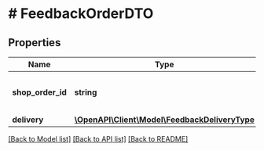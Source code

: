 # # FeedbackOrderDTO

## Properties

Name | Type | Description | Notes
------------ | ------------- | ------------- | -------------
**shop_order_id** | **string** | Номер заказа, указанный в отзыве. | [optional]
**delivery** | [**\OpenAPI\Client\Model\FeedbackDeliveryType**](FeedbackDeliveryType.md) |  | [optional]

[[Back to Model list]](../../README.md#models) [[Back to API list]](../../README.md#endpoints) [[Back to README]](../../README.md)
